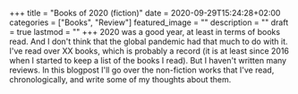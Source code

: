 +++
title =  "Books of 2020 (fiction)"
date = 2020-09-29T15:24:28+02:00
categories = ["Books", "Review"]
featured_image = ""
description = ""
draft = true
lastmod = ""
+++
2020 was a good year, at least in terms of books read. And I don't think that the global pandemic had that much to do with it. I've read over XX books, which is probably a record (it is at least since 2016 when I started to keep a list of the books I read). But I haven't written many reviews. In this blogpost I'll go over the non-fiction works that I've read, chronologically, and write some of my thoughts about them.
<!--more-->
